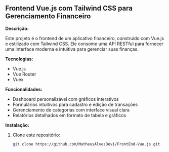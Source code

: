 ## Frontend Vue.js com Tailwind CSS para Gerenciamento Financeiro

**Descrição:**

Este projeto é o frontend de um aplicativo financeiro, construído com Vue.js e estilizado com Tailwind CSS. Ele consome uma API RESTful para fornecer uma interface moderna e intuitiva para gerenciar suas finanças.

**Tecnologias:**
* Vue.js
* Vue Router
* Vuex

**Funcionalidades:**
* Dashboard personalizável com gráficos interativos
* Formulários intuitivos para cadastro e edição de transações
* Gerenciamento de categorias com interface visual clara
* Relatórios detalhados em formato de tabela e gráficos

**Instalação:**
1. Clone este repositório:
   ```bash
   git clone https://github.com/MatheusAlvesDevi/FrontEnd-Vue.js.git

